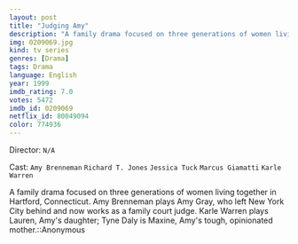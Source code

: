 ```yaml
---
layout: post
title: "Judging Amy"
description: "A family drama focused on three generations of women living together in Hartford, Connecticut. Amy Brenneman plays Amy Gray, who left New York City behind and now works as a family court judge. Karle Warren plays Lauren, Amy's daughter; Tyne Daly is Maxine, Amy's tough, opinionated mother..."
img: 0209069.jpg
kind: tv series
genres: [Drama]
tags: Drama 
language: English
year: 1999
imdb_rating: 7.0
votes: 5472
imdb_id: 0209069
netflix_id: 80049094
color: 774936
---
```

Director: `N/A`  

Cast: `Amy Brenneman` `Richard T. Jones` `Jessica Tuck` `Marcus Giamatti` `Karle Warren` 

A family drama focused on three generations of women living together in Hartford, Connecticut. Amy Brenneman plays Amy Gray, who left New York City behind and now works as a family court judge. Karle Warren plays Lauren, Amy's daughter; Tyne Daly is Maxine, Amy's tough, opinionated mother.::Anonymous